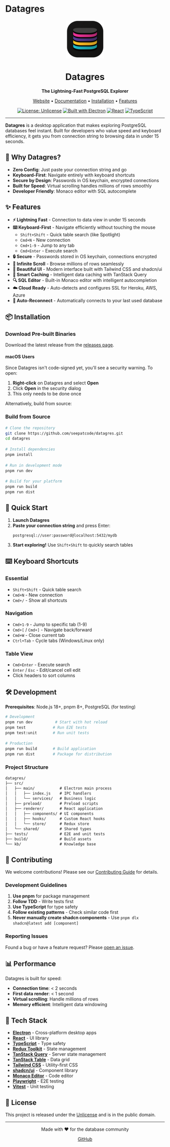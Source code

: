 # Datagres

<div align="center">
  <img src="build/icon.png" alt="Datagres Logo" width="120" height="120">
  
  <h1>Datagres</h1>
  <p><strong>The Lightning-Fast PostgreSQL Explorer</strong></p>
  
  <p>
    <a href="https://seepatcode.github.io/datagres/">Website</a> •
    <a href="https://seepatcode.github.io/datagres/documentation.html">Documentation</a> •
    <a href="#-installation">Installation</a> •
    <a href="#-features">Features</a>
  </p>
  
  [![License: Unlicense](https://img.shields.io/badge/license-Unlicense-blue.svg)](http://unlicense.org/)
  [![Built with Electron](https://img.shields.io/badge/built%20with-Electron-47848F.svg)](https://www.electronjs.org/)
  [![React](https://img.shields.io/badge/React-19.1-61DAFB.svg)](https://reactjs.org/)
  [![TypeScript](https://img.shields.io/badge/TypeScript-5.0-3178C6.svg)](https://www.typescriptlang.org/)
</div>

---

**Datagres** is a desktop application that makes exploring PostgreSQL databases feel instant. Built for developers who value speed and keyboard efficiency, it gets you from connection string to browsing data in under 15 seconds.

## 🎯 Why Datagres?

- **Zero Config**: Just paste your connection string and go
- **Keyboard-First**: Navigate entirely with keyboard shortcuts
- **Secure by Design**: Passwords in OS keychain, encrypted connections
- **Built for Speed**: Virtual scrolling handles millions of rows smoothly
- **Developer Friendly**: Monaco editor with SQL autocomplete

## ✨ Features

- **⚡ Lightning Fast** - Connection to data view in under 15 seconds
- **⌨️ Keyboard-First** - Navigate efficiently without touching the mouse
  - `Shift+Shift` - Quick table search (like Spotlight)
  - `Cmd+N` - New connection
  - `Cmd+1-9` - Jump to any tab
  - `Cmd+Enter` - Execute search
- **🔒 Secure** - Passwords stored in OS keychain, connections encrypted
- **📜 Infinite Scroll** - Browse millions of rows seamlessly
- **🎨 Beautiful UI** - Modern interface built with Tailwind CSS and shadcn/ui
- **💾 Smart Caching** - Intelligent data caching with TanStack Query
- **🔍 SQL Editor** - Built-in Monaco editor with intelligent autocompletion
- **☁️ Cloud Ready** - Auto-detects and configures SSL for Heroku, AWS, Azure
- **🔄 Auto-Reconnect** - Automatically connects to your last used database

## 📦 Installation

### Download Pre-built Binaries

Download the latest release from the [releases page](https://github.com/seepatcode/datagres/releases).

#### macOS Users
Since Datagres isn't code-signed yet, you'll see a security warning. To open:
1. **Right-click** on Datagres and select **Open**
2. Click **Open** in the security dialog
3. This only needs to be done once

Alternatively, build from source:

### Build from Source

```bash
# Clone the repository
git clone https://github.com/seepatcode/datagres.git
cd datagres

# Install dependencies
pnpm install

# Run in development mode
pnpm run dev

# Build for your platform
pnpm run build
pnpm run dist
```

## 🚀 Quick Start

1. **Launch Datagres**
2. **Paste your connection string** and press Enter:
   ```
   postgresql://user:password@localhost:5432/mydb
   ```
3. **Start exploring!** Use `Shift+Shift` to quickly search tables

## ⌨️ Keyboard Shortcuts

### Essential
- `Shift+Shift` - Quick table search
- `Cmd+N` - New connection
- `Cmd+/` - Show all shortcuts

### Navigation
- `Cmd+1-9` - Jump to specific tab (1-9)
- `Cmd+[` / `Cmd+]` - Navigate back/forward
- `Cmd+W` - Close current tab
- `Ctrl+Tab` - Cycle tabs (Windows/Linux only)

### Table View
- `Cmd+Enter` - Execute search
- `Enter` / `Esc` - Edit/cancel cell edit
- Click headers to sort columns

## 🛠️ Development

**Prerequisites**: Node.js 18+, pnpm 8+, PostgreSQL (for testing)

```bash
# Development
pnpm run dev          # Start with hot reload
pnpm test            # Run E2E tests
pnpm test:unit       # Run unit tests

# Production
pnpm run build       # Build application
pnpm run dist        # Package for distribution
```

### Project Structure

```
datagres/
├── src/
│   ├── main/           # Electron main process
│   │   ├── index.js    # IPC handlers
│   │   └── services/   # Business logic
│   ├── preload/        # Preload scripts
│   ├── renderer/       # React application
│   │   ├── components/ # UI components
│   │   ├── hooks/      # Custom React hooks
│   │   └── store/      # Redux store
│   └── shared/         # Shared types
├── tests/              # E2E and unit tests
├── build/              # Build assets
└── kb/                 # Knowledge base
```

## 🤝 Contributing

We welcome contributions! Please see our [Contributing Guide](CONTRIBUTING.md) for details.

### Development Guidelines

1. **Use pnpm** for package management
2. **Follow TDD** - Write tests first
3. **Use TypeScript** for type safety
4. **Follow existing patterns** - Check similar code first
5. **Never manually create shadcn components** - Use `pnpm dlx shadcn@latest add [component]`

### Reporting Issues

Found a bug or have a feature request? Please [open an issue](https://github.com/seepatcode/datagres/issues).

## 📊 Performance

Datagres is built for speed:

- **Connection time**: < 2 seconds
- **First data render**: < 1 second
- **Virtual scrolling**: Handle millions of rows
- **Memory efficient**: Intelligent data windowing

## 🔧 Tech Stack

- **[Electron](https://www.electronjs.org/)** - Cross-platform desktop apps
- **[React](https://reactjs.org/)** - UI library
- **[TypeScript](https://www.typescriptlang.org/)** - Type safety
- **[Redux Toolkit](https://redux-toolkit.js.org/)** - State management
- **[TanStack Query](https://tanstack.com/query)** - Server state management
- **[TanStack Table](https://tanstack.com/table)** - Data grid
- **[Tailwind CSS](https://tailwindcss.com/)** - Utility-first CSS
- **[shadcn/ui](https://ui.shadcn.com/)** - Component library
- **[Monaco Editor](https://microsoft.github.io/monaco-editor/)** - Code editor
- **[Playwright](https://playwright.dev/)** - E2E testing
- **[Vitest](https://vitest.dev/)** - Unit testing

## 📜 License

This project is released under the [Unlicense](LICENSE) and is in the public domain.

---

<div align="center">
  Made with ❤️ for the database community
  
  <a href="https://github.com/seepatcode/datagres">GitHub</a>
</div>